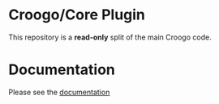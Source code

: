 # Croogo/Core Plugin

This repository is a **read-only** split of the main Croogo code.

# Documentation

Please see the [documentation](http://docs.croogo.org/3.0)
